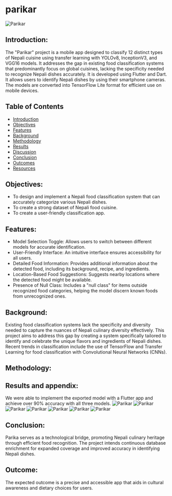 # parikar
![Parikar](https://github.com/C-s-on/parikar/blob/main/gfx/home.jpg)

## Introduction:
The "Parikar" project is a mobile app designed to classify 12 distinct types of Nepali cuisine using transfer learning with YOLOv8, InceptionV3, and VGG16 models. It addresses the gap in existing food classification systems that predominantly focus on global cuisines, lacking the specificity needed to recognize Nepali dishes accurately. It is developed using Flutter and Dart. It allows users to identify Nepali dishes by using their smartphone cameras. The models are converted into TensorFlow Lite format for efficient use on mobile devices.

## Table of Contents
- [Introduction](#introduction)
- [Objectives](#objectives)
- [Features](#features)
- [Background](#background)
- [Methodology](#methodology)
- [Results](#results)
- [Discussion](#discussion)
- [Conclusion](#conclusion)
- [Outcomes](#outcomes)
- [Resources](#resources)

## Objectives:
* To design and implement a Nepali food classification system that can accurately categorize various Nepali dishes.
* To create a strong dataset of Nepali food cuisine.
* To create a user-friendly classification app.

## Features:
* Model Selection Toggle: Allows users to switch between different models for accurate identification.
* User-Friendly Interface: An intuitive interface ensures accessibility for all users.
* Detailed Food Information: Provides additional information about the detected food, including its background, recipe, and ingredients.
* Location-Based Food Suggestions: Suggests nearby locations where the detected food might be available.
* Presence of Null Class: Includes a "null class" for items outside recognized food categories, helping the model discern known foods from unrecognized ones.

## Background:
Existing food classification systems lack the specificity and diversity needed to capture the nuances of Nepali culinary diversity effectively. This project aims to address this gap by creating a system specifically tailored to identify and celebrate the unique flavors and ingredients of Nepali dishes. Recent trends in classification include the use of TensorFlow and Transfer Learning for food classification with Convolutional Neural Networks (CNNs).

## Methodology:

## Results and appendix:
We were able to implement the exported model with a Flutter app and achieve over 90% accuracy with all three models.
![Parikar](https://github.com/C-s-on/parikar/blob/main/gfx/start.jpg)
![Parikar](https://github.com/C-s-on/parikar/blob/main/gfx/classify.jpg)
![Parikar](https://github.com/C-s-on/parikar/blob/main/gfx/select_model.jpg)
![Parikar](https://github.com/C-s-on/parikar/blob/main/gfx/select_image.jpg)
![Parikar](https://github.com/C-s-on/parikar/blob/main/gfx/momo_2.jpg)
![Parikar](https://github.com/C-s-on/parikar/blob/main/gfx/pizza.jpg)
![Parikar](https://github.com/C-s-on/parikar/blob/main/gfx/info.jpg)

## Conclusion:
Parika serves as a technological bridge, promoting Nepali culinary heritage through efficient food recognition. The project intends continuous database enrichment for expanded coverage and improved accuracy in identifying Nepali dishes.

## Outcome:
The expected outcome is a precise and accessible app that aids in cultural awareness and dietary choices for users.
